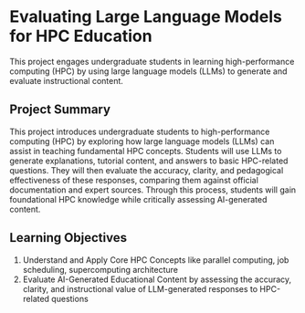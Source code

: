 # Evaluating Large Language Models for HPC Education 
This project engages undergraduate students in learning high-performance computing (HPC) by using large language models (LLMs) to generate and evaluate instructional content. 

## Project Summary
This project introduces undergraduate students to high-performance computing (HPC) by exploring how large language models (LLMs) can assist in teaching fundamental HPC concepts. Students will use LLMs to generate explanations, tutorial content, and answers to basic HPC-related questions. They will then evaluate the accuracy, clarity, and pedagogical effectiveness of these responses, comparing them against official documentation and expert sources. Through this process, students will gain foundational HPC knowledge while critically assessing AI-generated content.

## Learning Objectives 
1. Understand and Apply Core HPC Concepts like parallel computing, job scheduling, supercomputing architecture
2. Evaluate AI-Generated Educational Content by assessing the accuracy, clarity, and instructional value of LLM-generated responses to HPC-related questions
